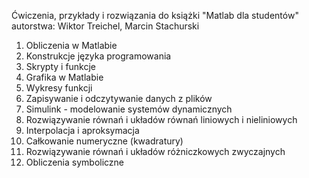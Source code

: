 Ćwiczenia, przykłady i rozwiązania do książki "Matlab dla studentów" autorstwa: Wiktor Treichel, Marcin Stachurski

1. Obliczenia w Matlabie
2. Konstrukcje języka programowania
3. Skrypty i funkcje
4. Grafika w Matlabie
5. Wykresy funkcji
6. Zapisywanie i odczytywanie danych z plików
7. Simulink - modelowanie systemów dynamicznych
8. Rozwiązywanie równań i układów równań liniowych i nieliniowych
9. Interpolacja i aproksymacja
10. Całkowanie numeryczne (kwadratury)
11. Rozwiązywanie równań i układów różniczkowych zwyczajnych
12. Obliczenia symboliczne
